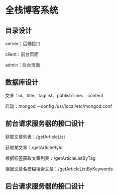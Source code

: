 # 全栈博客系统

## 目录设计

server：后端接口

client：前台页面

admin：后台页面

## 数据库设计

文章：id、title、tagList、publishTime、 content

启动：mongod --config /usr/local/etc/mongod.conf

## 前台请求服务器的接口设计

获取文章列表：/getArticleList

获取某文章：/getArticleById

根据标签获取文章列表：/getArticleListByTag

根据文章名模糊搜索文章：/getArticleListByKeywords

## 后台请求服务器的接口设计







